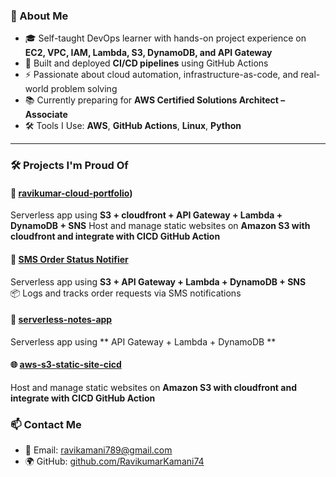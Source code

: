 ### 🔧 About Me
- 🎓 Self-taught DevOps learner with hands-on project experience on **EC2, VPC, IAM, Lambda, S3, DynamoDB, and API Gateway**  
- 🔄 Built and deployed **CI/CD pipelines** using GitHub Actions  
- ⚡ Passionate about cloud automation, infrastructure-as-code, and real-world problem solving  
- 📚 Currently preparing for **AWS Certified Solutions Architect – Associate**  
- 🛠️ Tools I Use: **AWS**, **GitHub Actions**, **Linux**, **Python**

---

### 🛠️ Projects I'm Proud Of

#### 📨 [ravikumar-cloud-portfolio](https://github.com/RavikumarKamani74/ravikumar-cloud-portfolio))
Serverless app using **S3 + cloudfront + API Gateway + Lambda + DynamoDB + SNS**
Host and manage static websites on **Amazon S3 with cloudfront and integrate with CICD GitHub Action**

#### 📨 [SMS Order Status Notifier](https://github.com/RavikumarKamani74/SMS-Order-Status-Notifier)
Serverless app using **S3 + API Gateway + Lambda + DynamoDB + SNS**  
📦 Logs and tracks order requests via SMS notifications

#### 🧪 [serverless-notes-app](https://github.com/RavikumarKamani74/serverless-notes-app)
Serverless app using ** API Gateway + Lambda + DynamoDB **

#### 🌐 [aws-s3-static-site-cicd](https://github.com/RavikumarKamani74/aws-s3-static-site-cicd)
Host and manage static websites on **Amazon S3 with cloudfront and integrate with CICD GitHub Action**

 
### 📫 Contact Me
- 📧 Email: [ravikamani789@gmail.com](mailto:ravikamani789@gmail.com)
- 🌍 GitHub: [github.com/RavikumarKamani74](https://github.com/RavikumarKamani74)


